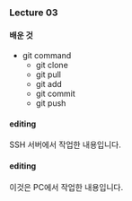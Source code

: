 ### Lecture 03

#### 배운 것

* git command
    * git clone
    * git pull
    * git add
    * git commit
    * git push

#### editing

SSH 서버에서 작업한 내용입니다.

#### editing
이것은 PC에서 작업한 내용입니다.
